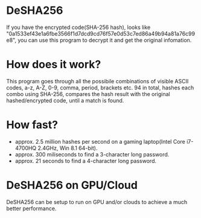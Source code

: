 # DeSHA256

If you have the encrypted code(SHA-256 hash), looks like "0a1533ef43e1a6fbe3566f1d7dcd9cd76f57e0d53c7ed86a49b94a81a76c99e8", you can use this program to decrypt it and get the original infomation.

# How does it work?
This program goes through all the possibile combinations of visible ASCII codes, a-z, A-Z, 0-9, comma, period, brackets etc. 94 in total, hashes each combo using SHA-256, compares the hash result with the original hashed/encrypted code, until a match is found.

# How fast?
* approx. 2.5 million hashes per second on a gaming laptop(Intel Core i7-4700HQ 2.4GHz, Win 8.1 64-bit).
* approx. 300 miliseconds to find a 3-character long password.
* approx. 21 seconds to find a 4-character long password.

# DeSHA256 on GPU/Cloud
DeSHA256 can be setup to run on GPU and/or clouds to achieve a much better performance.

